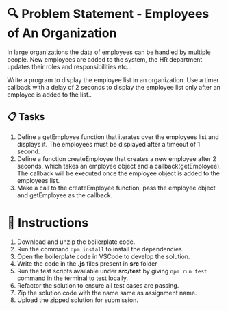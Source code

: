 
# 🔍 Problem Statement - Employees of An Organization

In large organizations the data of employees can be handled by multiple people. New employees are added to the system, the HR department updates their roles and responsibilities etc...

Write a program to display the employee list in an organization. Use a timer callback with a delay of 2 seconds to display the employee list only after an employee is added to the list..

## 📋 Tasks

1. Define a getEmployee function that iterates over the employees list and displays it. The employees must be displayed after a timeout of 1 second.​
2. Define a function createEmployee that creates a new employee after 2 seconds, which takes an employee object and a callback(getEmployee). The callback will be executed once the employee object is added to the employees list.​
3. Make a call to the createEmployee function, pass the employee object and getEmployee as the callback.​

# 📝 Instructions

1. Download and unzip the boilerplate code.
2. Run the command `npm install` to install the dependencies.
3. Open the boilerplate code in VSCode to develop the solution.
4. Write the code in the **.js** files present in **src** folder
5. Run the test scripts available under **src/test** by giving `npm run test` command in the terminal to test locally.
6. Refactor the solution to ensure all test cases are passing.
7. Zip the solution code with the name same as assignment name.
8. Upload the zipped solution for submission.
